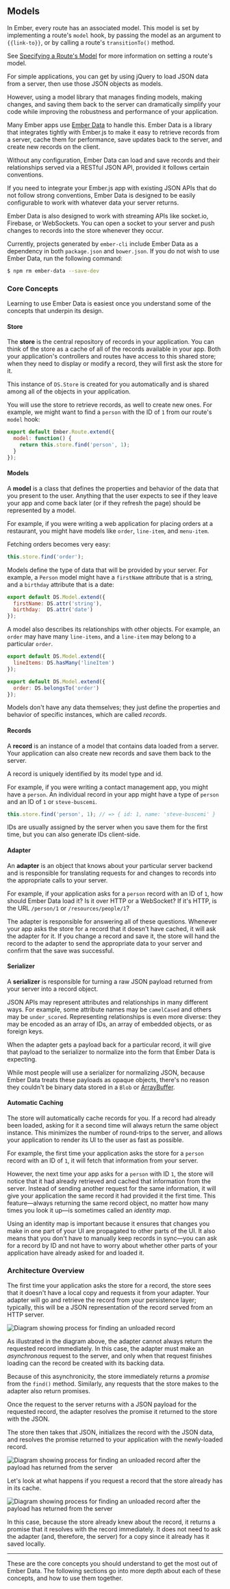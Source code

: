 ## Models

In Ember, every route has an associated model. This model is set by
implementing a route's `model` hook, by passing the model as an argument
to `{{link-to}}`, or by calling a route's `transitionTo()` method.

See [Specifying a Route's
Model](../routing/specifying-a-routes-model) for more information
on setting a route's model.

For simple applications, you can get by using jQuery to load JSON data
from a server, then use those JSON objects as models.

However, using a model library that manages finding models, making
changes, and saving them back to the server can dramatically simplify
your code while improving the robustness and performance of your
application.

Many Ember apps use [Ember Data](https://github.com/emberjs/data) to handle this.
Ember Data is a library that integrates tightly with Ember.js to make it
easy to retrieve records from a server, cache them for performance,
save updates back to the server, and create new records on the client.

Without any configuration, Ember Data can load and save records and
their relationships served via a RESTful JSON API, provided it follows
certain conventions.

If you need to integrate your Ember.js app with existing JSON APIs that
do not follow strong conventions, Ember Data is designed to be easily
configurable to work with whatever data your server returns.

Ember Data is also designed to work with streaming APIs like
socket.io, Firebase, or WebSockets. You can open a socket to your server
and push changes to records into the store whenever they occur.

Currently, projects generated by `ember-cli` include Ember Data as a
dependency in both `package.json` and `bower.json`. If you do not wish
to use Ember Data, run the following command:

```bash
$ npm rm ember-data --save-dev
```

### Core Concepts

Learning to use Ember Data is easiest once you understand some of the
concepts that underpin its design.

#### Store

The **store** is the central repository of records in your application.
You can think of the store as a cache of all of the records available in
your app. Both your application's controllers and routes have access to this
shared store; when they need to display or modify a record, they will
first ask the store for it.

This instance of `DS.Store` is created for you automatically and is shared
among all of the objects in your application.

You will use the store to retrieve records, as well to create new ones.
For example, we might want to find a `person` with the ID of
`1` from our route's `model` hook:

```javascript {data-filename=app/routes/index.js}
export default Ember.Route.extend({
  model: function() {
    return this.store.find('person', 1);
  }
});
```

#### Models

A **model** is a class that defines the properties and behavior of the
data that you present to the user. Anything that the user expects to see
if they leave your app and come back later (or if they refresh the page)
should be represented by a model.

For example, if you were writing a web application for placing orders at
a restaurant, you might have models like `order`, `line-item`, and
`menu-item`.

Fetching orders becomes very easy:

```js
this.store.find('order');
```

Models define the type of data that will be provided by your server. For
example, a `Person` model might have a `firstName` attribute that is a
string, and a `birthday` attribute that is a date:

```javascript {data-filename=app/models/person.js}
export default DS.Model.extend({
  firstName: DS.attr('string'),
  birthday:  DS.attr('date')
});
```

A model also describes its relationships with other objects. For
example, an `order` may have many `line-items`, and a
`line-item` may belong to a particular `order`.

```javascript {data-filename=app/models/order.js}
export default DS.Model.extend({
  lineItems: DS.hasMany('lineItem')
});
```

```javascript {data-filename=app/models/line-item.js}
export default DS.Model.extend({
  order: DS.belongsTo('order')
});
```

Models don't have any data themselves; they just define the properties and
behavior of specific instances, which are called _records_.

#### Records

A **record** is an instance of a model that contains data loaded from a
server. Your application can also create new records and save them back
to the server.

A record is uniquely identified by its model type and id.

For example, if you were writing a contact management app, you might
have a `person`. An individual record in your app might
have a type of `person` and an ID of `1` or `steve-buscemi`.

```js
this.store.find('person', 1); // => { id: 1, name: 'steve-buscemi' }
```

IDs are usually assigned by the server when you save them for the first
time, but you can also generate IDs client-side.

#### Adapter

An **adapter** is an object that knows about your particular server
backend and is responsible for translating requests for and changes to
records into the appropriate calls to your server.

For example, if your application asks for a `person` record with an ID
of `1`, how should Ember Data load it? Is it over HTTP or a WebSocket?
If it's HTTP, is the URL `/person/1` or `/resources/people/1`?

The adapter is responsible for answering all of these questions.
Whenever your app asks the store for a record that it doesn't have
cached, it will ask the adapter for it. If you change a record and save
it, the store will hand the record to the adapter to send the
appropriate data to your server and confirm that the save was
successful.

#### Serializer

A **serializer** is responsible for turning a raw JSON payload returned
from your server into a record object.

JSON APIs may represent attributes and relationships in many different
ways. For example, some attribute names may be `camelCased` and others
may be `under_scored`. Representing relationships is even more diverse:
they may be encoded as an array of IDs, an array of embedded objects, or
as foreign keys.

When the adapter gets a payload back for a particular record, it will
give that payload to the serializer to normalize into the form that
Ember Data is expecting.

While most people will use a serializer for normalizing JSON, because
Ember Data treats these payloads as opaque objects, there's no reason
they couldn't be binary data stored in a `Blob` or
[ArrayBuffer](https://developer.mozilla.org/en-US/docs/Web/JavaScript/Typed_arrays/ArrayBuffer).

#### Automatic Caching

The store will automatically cache records for you. If a record had already
been loaded, asking for it a second time will always return the same
object instance. This minimizes the number of round-trips to the
server, and allows your application to render its UI to the user as fast as
possible.

For example, the first time your application asks the store for a
`person` record with an ID of `1`, it will fetch that information from
your server.

However, the next time your app asks for a `person` with ID `1`, the
store will notice that it had already retrieved and cached that
information from the server. Instead of sending another request for the
same information, it will give your application the same record it had
provided it the first time.  This feature—always returning the same
record object, no matter how many times you look it up—is sometimes
called an _identity map_.

Using an identity map is important because it ensures that changes you
make in one part of your UI are propagated to other parts of the UI. It
also means that you don't have to manually keep records in sync—you can
ask for a record by ID and not have to worry about whether other parts
of your application have already asked for and loaded it.

### Architecture Overview

The first time your application asks the store for a record, the store
sees that it doesn't have a local copy and requests it from your
adapter. Your adapter will go and retrieve the record from your
persistence layer; typically, this will be a JSON representation of the
record served from an HTTP server.

![Diagram showing process for finding an unloaded record](/images/models/finding-unloaded-record-step1-diagram.png)

As illustrated in the diagram above, the adapter cannot always return the
requested record immediately. In this case, the adapter must make an
_asynchronous_ request to the server, and only when that request finishes
loading can the record be created with its backing data.

Because of this asynchronicity, the store immediately returns a
_promise_ from the `find()` method. Similarly, any requests that the
store makes to the adapter also return promises.

Once the request to the server returns with a JSON payload for the
requested record, the adapter resolves the promise it returned to the
store with the JSON.

The store then takes that JSON, initializes the record with the
JSON data, and resolves the promise returned to your application
with the newly-loaded record.

![Diagram showing process for finding an unloaded record after the payload has returned from the server](/images/models/finding-unloaded-record-step2-diagram.png)

Let's look at what happens if you request a record that the store
already has in its cache.

![Diagram showing process for finding an unloaded record after the payload has returned from the server](/images/models/finding-loaded-record-diagram.png)

In this case, because the store already knew about the record, it
returns a promise that it resolves with the record immediately. It does
not need to ask the adapter (and, therefore, the server) for a copy
since it already has it saved locally.

---

These are the core concepts you should understand to get the most out of
Ember Data. The following sections go into more depth about each of
these concepts, and how to use them together.
